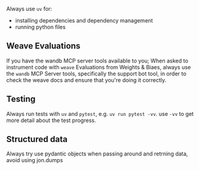 Always use `uv` for:
- installing dependencies and dependency management
- running python files

## Weave Evaluations
If you have the wandb MCP server tools available to you; When asked to instrument code with `weave` Evaluations from Weights & Biaes, always use the `wandb` MCP Server tools, specifically the support bot tool, in order to check the weave docs and ensure that you're doing it correctly.

## Testing
Always run tests with `uv` and `pytest`, e.g. `uv run pytest -vv`. use `-vv` to get more detail about the test progress.

## Structured data
Always try use pydantic objects when passing around and retrning data, avoid using jon.dumps